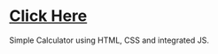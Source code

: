 # [Click Here](https://17ofaries.github.io/Simple_Calculator/)
Simple Calculator using HTML, CSS and integrated JS.
